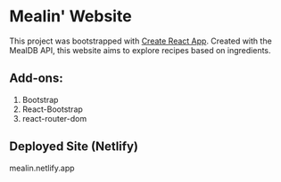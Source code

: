 # Mealin' Website
This project was bootstrapped with [Create React App](https://github.com/facebook/create-react-app).
Created with the MealDB API, this website aims to explore recipes based on ingredients.

## Add-ons:
1. Bootstrap
2. React-Bootstrap
3. react-router-dom

## Deployed Site (Netlify)
mealin.netlify.app

